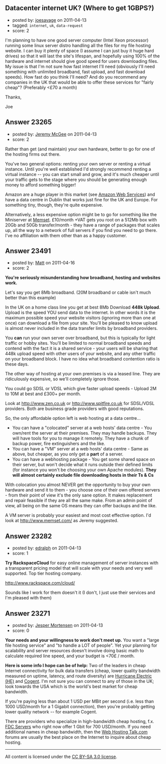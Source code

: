## Datacenter internet UK? (Where to get 1GBPS?)

- posted by: [joesavage](https://stackexchange.com/users/-1/9331-joesavage) on 2011-04-13
- tagged: `internet`, `uk`, `data-request`
- score: 2

I'm planning to have one good server computer (Intel Xeon processor) running some linux server distro handling all the files for my file hosting website. I can buy it plenty of space (I assume I can just buy it huge hard drives) so that it will last the site's lifespan, and hopefully using 100% of the hardware and internet should give good speed for users downloading files.
My issue is that I'm not sure how fast internet I'll need (obviously I'll need something with unlimited broadband, fast upload, and fast download speeds).
How fast do you think I'll need? And do you recommend any companies in the UK that would be able to offer these services for "fairly cheap"? (Preferably <£70 a month)


Thanks,

Joe


## Answer 23265

- posted by: [Jeremy McGee](https://stackexchange.com/users/-1/1152-jeremy-mcgee) on 2011-04-13
- score: 2

<p>Rather than get (and maintain) your own hardware, better to go for one of the hosting firms out there. </p>

<p>You've two general options: renting your own server or renting a virtual instance. Until you're well established I'd strongly recommend renting a virtual instance -- you can start small and grow, and it's much cheaper until your traffic gets to the stage where you should be generating enough money to afford something bigger!</p>

<p>Amazon are a huge player in this market (see <a href="http://aws.amazon.com/ec2/" rel="nofollow">Amazon Web Services</a>) and have a data centre in Dublin that works just fine for the UK and Europe. For something tiny, though, they're quite expensive.</p>

<p>Alternatively, a less expensive option might be to go for something like the Miniserver at <a href="http://www.memset.com" rel="nofollow">Memset</a>. £10/month +VAT gets you root on a 512Mb box with 20Gb and 50Gb transfer/month - they have a range of packages that scales up, all the way to a network of full servers if you find you need to go there. I've no affiliation with them other than as a happy customer.</p>



## Answer 23491

- posted by: [Matt](https://stackexchange.com/users/-1/8784-matt) on 2011-04-16
- score: 2

**You're seriously misunderstanding how broadband, hosting and websites work.**

Let's say you get 8Mb broadband.  (20M broadband or cable isn't much better than this example)

In the UK on a home class line you get at best 8Mb Download **448k Upload**.
Upload is the speed YOU send data to the internet.  In other words it is the maximum possible speed your website visitors (ignoring more than one at once) can download a file from your site.  You'll be pleased to know upload is almost never included in the data transfer limits by broadband providers.

You **can** run your own server over broadband, but this is typically for light traffic or hobby sites.  You'll be limited to normal broadband speeds and contend with the fact it is a shared service - your users will be sharing that 448k upload speed with other users of your website, and any other traffic on your broadband block.  I have no idea what broadband contention ratio is these days.

The other way of hosting at your own premises is via a leased line.  They are ridiculously expensive, so we'll completely ignore those.

You could go SDSL or VDSL which give faster upload speeds - Upload 2M to 10M at best and £300+ per month.

Look at http://www.zen.co.uk or http://www.spitfire.co.uk for SDSL/VDSL providers.  Both are business grade providers with good reputations.

So, the only affordable option left is web hosting at a data centre...

 - You can have a "colocated" server at
   a web hosts' data centre - You
   own/rent the server at their
   premises.  They may handle backups. 
   They will have tools for you to manage it remotely.
   They have a chunk of backup power,
   fire extinguishers and the like.
 - You can have a "VM" server at a web
   hosts' data centre - Same as above,
   but cheaper, as you only get a
   **part** of a server.
 - You can have a webhosting package -
   You get some shared space on their
   server, but won't decide what it runs
   outside their defined limits (for instance you won't be choosing your own Apache modules).  **They
   will almost certainly exclude file
   downloading hosts in their Ts & Cs**

With colocation you almost NEVER get the opportunity to buy your own hardware and send it to them - you choose one of their own offered servers - from their point of view it's the only sane option.  It makes replacement and repair feasible if they are all the same make.  From an admin point of view, all being on the same OS means they can offer backups and the like.

A VM server is probably your easiest and most cost effective option.  I'd look at http://www.memset.com/ as Jeremy suggested.


## Answer 23282

- posted by: [edralph](https://stackexchange.com/users/-1/9362-edralph) on 2011-04-13
- score: 1

**Try RackspaceCloud** for easy online management of server instances with a transparent pricing model that will scale with your needs and very well supported.  Top tier hosting company.

http://www.rackspace.com/cloud/

Sounds like I work for them doesn't it (I don't, I just use their services and I'm pleased with them)


## Answer 23271

- posted by: [Jesper Mortensen](https://stackexchange.com/users/-1/1261-jesper-mortensen) on 2011-04-13
- score: 0

<p><strong>Your needs and your willingness to work don't meet up.</strong> You want a "large file hosting service" and "to handle a LOT of people". Yet your planning for scalability and server resources doesn't involve doing basic math to calculate required line speed, and your budget is &lt;70£ / month.</p>

<p><strong>Here is some info I hope can be of help:</strong>
Two of the leaders in cheap Internet connectivity for bulk data transfers (cheap, lower quality bandwidth measured on uptime, latency, and route diversity) are <a href="http://www.he.net/" rel="nofollow">Hurricane Electric (HE)</a> and <a href="http://www.cogentco.com/" rel="nofollow">Cogent</a>. I'm not sure you can connect to any of those in the UK; look towards the USA which is the world's best market for cheap bandwidth.</p>

<p>If you're paying less than about 1 USD per MBit per second (i.e. less than 1000 USD/month for a 1 Gigabit connection), then you're probably getting lower quality network -- for example Cogent.</p>

<p>There are providers who specialize in high-bandwidth cheap hosting, f.x. <a href="http://www.fdcservers.net/specials.php" rel="nofollow">FDC Servers</a> who right now offer 1 Gbit for 700 USD/month. If you need additional names in cheap bandwidth, then the <a href="http://www.webhostingtalk.com/" rel="nofollow">Web Hosting Talk.com</a> forums are usually the best place on the Internet to inquire about cheap hosting.</p>




---

All content is licensed under the [CC BY-SA 3.0 license](https://creativecommons.org/licenses/by-sa/3.0/).
